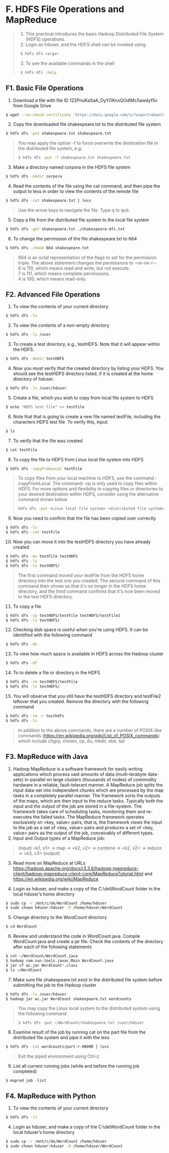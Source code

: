 # F. HDFS File Operations and MapReduce
 
> 1. This practical introduces the basic Hadoop Distributed File System (HDFS) operations. 
> 2. Login as hduser, and the HDFS shell can be invoked using 
> ~~~bash
>  $ hdfs dfs <args>  
> ~~~
> 3. To see the available commands in the shell
> ~~~bash
>  $ hdfs dfs -help
> ~~~

## F1. Basic File Operations
1.	Download a file with file ID 122PnuKaSaA_OyYOKnxQOdlMc5awdyf5v from Google Drive
~~~bash
$ wget --no-check-certificate 'https://docs.google.com/uc?export=download&id=122PnuKaSaA_OyYOKnxQOdlMc5awdyf5v' -O shakespeare.txt
~~~

2.	Copy the downloaded file shakespeare.txt to the distributed file system
~~~bash
$ hdfs dfs -put shakespeare.txt shakespeare.txt
~~~
> You may apply the option -f to force overwrite the destination file in the distributed file system, e.g.
> ~~~bash
> $ hdfs dfs -put -f shakespeare.txt shakespeare.txt
> ~~~~

3.	Make a directory named corpora in the HDFS file system
~~~bash
$ hdfs dfs -mkdir corpora
~~~

4.	Read the contents of the file using the cat command, and then pipe the output to less in order to view the contents of the remote file
~~~bash
$ hdfs dfs -cat shakespeare.txt | less
~~~
> Use the arrow keys to navigate the file. Type q to quit.

5.	Copy a file from the distributed file system to the local file system
~~~bash
$ hdfs dfs -get shakespeare.txt ./shakespeare-dfs.txt
~~~

6.	To change the permission of the file shakespeare.txt to 664
~~~bash
$ hdfs dfs -chmod 664 shakespeare.txt 
~~~
> 664 is an octal representation of the flags to set for the permission triple. The above statement  changes the permissions to -rw-rw-r--.  
> 6 is 110, which means read and write, but not execute.  
> 7 is 111, which means complete permissions.  
> 4 is 100, which means read-only.  

## F2. Advanced File Operations
1.	To view the contents of your current directory
~~~bash
$ hdfs dfs -ls
~~~

2.	To view the contents of a non-empty directory
~~~bash
$ hdfs dfs -ls /user
~~~

3.	To create a test directory, e.g., testHDFS. Note that it will appear within the HDFS.
~~~bash
$ hdfs dfs -mkdir testHDFS
~~~

4.	Now you must verify that the created directory by listing your HDFS. You should see the testHDFS directory listed, if it is created at the home directory of hduser.
~~~bash
$ hdfs dfs -ls /user/hduser
~~~

5.	Create a file, which you wish to copy from local file system to HDFS
~~~bash
$ echo "HDFS test file" >> testFile
~~~

6.	Note that that is going to create a new file named testFile, including the characters HDFS test file. To verify this, input:
~~~bash
$ ls
~~~

7.	To verify that the file was created
~~~bash
$ cat testFile
~~~

8.	To copy the file to HDFS from Linux local file system into HDFS
~~~bash
$ hdfs dfs -copyFromLocal testFile
~~~
> To copy files from your local machine to HDFS, use the command -copyFromLocal. The command -cp is only used to copy files within HDFS. For more options and flexibility in copying files or directories to your desired destination within HDFS, consider using the alternative command shown below
> ~~~bash
> hdfs dfs -put <Linux local file system> <distributed file system>
> ~~~

9.	Now you need to confirm that the file has been copied over correctly
~~~bash
$ hdfs dfs -ls
$ hdfs dfs -cat testFile
~~~

10.	Now you can move it into the testHDFS directory you have already created
~~~bash
$ hdfs dfs -mv testFile testHDFS
$ hdfs dfs -ls
$ hdfs dfs -ls testHDFS/
~~~
> The first command moved your testFile from the HDFS home directory into the test one you created. The second command of this command then shows us that it's no longer in the HDFS home directory, and the third command confirms that it's now been moved to the test HDFS directory.

11.	To copy a file
~~~bash
$ hdfs dfs -cp testHDFS/testFile testHDFS/testFile2
$ hdfs dfs -ls testHDFS/
~~~

12.	Checking disk space is useful when you're using HDFS. It can be identified with the following command
~~~bash
$ hdfs dfs -du
~~~

13.	To view how much space is available in HDFS across the Hadoop cluster
~~~bash
$ hdfs dfs -df
~~~

14.	To to delete a file or directory in the HDFS
~~~bash
$ hdfs dfs -rm testHDFS/testFile
$ hdfs dfs -ls testHDFS/
~~~

15.	You will observe that you still have the testHDFS directory and testFile2 leftover that you created. Remove the directory with the following command
~~~bash
$ hdfs dfs -rm -r testhdfs
$ hdfs dfs -ls
~~~
> In addition to the above commands, there are a number of POSIX-like commands (https://en.wikipedia.org/wiki/List_of_POSIX_commands) which include chgrp, chown, cp, du, mkdir, stat, tail


## F3. MapReduce with Java
1.	Hadoop MapReduce is a software framework for easily writing applications which process vast amounts of data (multi-terabyte data-sets) in-parallel on large clusters (thousands of nodes) of commodity hardware in a reliable, fault-tolerant manner. A MapReduce job splits the input data-set into independent chunks which are processed by the map tasks in a completely parallel manner. The framework sorts the outputs of the maps, which are then input to the reduce tasks. Typically both the input and the output of the job are stored in a file-system. The framework takes care of scheduling tasks, monitoring them and re-executes the failed tasks. The MapReduce framework operates exclusively on <key, value> pairs, that is, the framework views the input to the job as a set of <key, value> pairs and produces a set of <key, value> pairs as the output of the job, conceivably of different types.
2.	Input and Output types of a MapReduce job:
> (input) <k1, v1> -> map -> <k2, v2> -> combine -> <k2, v2> -> reduce -> <k3, v3> (output)

3.	Read more on MapReduce at URLs https://hadoop.apache.org/docs/r3.3.6/hadoop-mapreduce-client/hadoop-mapreduce-client-core/MapReduceTutorial.html and https://en.wikipedia.org/wiki/MapReduce

4.	Login as hduser, and make a copy of the C:\de\WordCount folder in the local hduser’s home directory
~~~bash
$ sudo cp -r /mnt/c/de/WordCount /home/hduser
$ sudo chown hduser:hduser -R /home/hduser/WordCount
~~~

5. Change directory to the WordCount directory
~~~bash
$ cd WordCount
~~~

6.  Review and understand the code in WordCount.java. Compile WordCount.java and create a jar file. Check the contents of the directory after each of the following statements
~~~bash
$ cat ~/WordCount/WordCount.java
$ hadoop com.sun.tools.javac.Main WordCount.java
$ jar cf wc.jar WordCount*.class
$ ls ~/WordCount
~~~

7. Make sure file shakespeare.txt exist in the distributed file system before submitting the job to the Hadoop cluster 
~~~bash
$ hdfs dfs -ls /user/hduser
$ hadoop jar wc.jar WordCount shakespeare.txt wordcounts
~~~
> You may copy the Linux local system to the distributed system using the following command
> ~~~
> $ hdfs dfs -put ~/WordCount/shakespeare.txt /user/hduser
> ~~~

8. Examine result of the job by running cat on the part file from the distributed file system and pipe it with the less 
~~~bash
$ hdfs dfs -cat wordcounts/part-r-00000 | less
~~~
> Exit the piped environment using Ctrl-z

9. List all current running jobs (while and before the running job completed)
~~~
$ mapred job -list
~~~

## F4. MapReduce with Python
1.	To view the contents of your current directory
~~~bash
$ hdfs dfs -ls
~~~


4.	Login as hduser, and make a copy of the C:\de\WordCount folder in the local hduser’s home directory
~~~bash
$ sudo cp -r /mnt/c/de/WordCount /home/hduser
$ sudo chown hduser:hduser -R /home/hduser/WordCount
~~~
